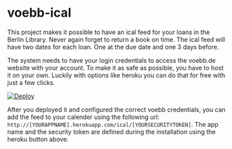 # voebb-ical

This project makes it possible to have an ical feed for your loans in the Berlin Library. Never
again forget to return a book on time. The ical feed will have two dates for each loan. One at the
due date and one 3 days before.

The system needs to have your login credentials to access the voebb.de website with your account. To
make it as safe as possible, you have to host it on your own. Luckily with options like heroku you can
do that for free with just a few clicks.

[![Deploy](https://www.herokucdn.com/deploy/button.svg)](https://heroku.com/deploy?template=https://github.com/bitboxer/voebb-ical)

After you deployed it and configured the correct voebb credentials, you can add the feed to your calender using the following
url: `http://[YOURAPPNAME].herokuapp.com/ical/[YOURSECURITYTOKEN]`. The app name and the security token are defined during the installation using the heroku button above.
